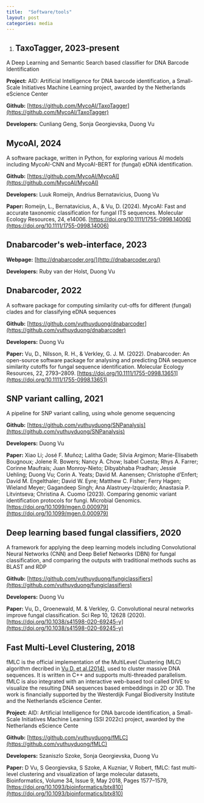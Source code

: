 ```yaml
---
title:  "Software/tools"
layout: post
categories: media
---
```


1. ## TaxoTagger, 2023-present
A Deep Learning and Semantic Search based classifier for DNA Barcode Identification

<b>Project:</b> AID: Artificial Intelligence for DNA barcode identification, a Small-Scale Initiatives Machine Learning project, awarded by the Netherlands eScience Center 

<b>Github:</b> [https://github.com/MycoAI/TaxoTagger](https://github.com/MycoAI/TaxoTagger)

<b>Developers:</b> Cunliang Geng, Sonja Georgievska, Duong Vu

## MycoAI, 2024
A software package, written in Python, for exploring various AI models including MycoAI-CNN and MycoAI-BERT for (fungal) eDNA identification.

<b>Github:</b> [https://github.com/MycoAI/MycoAI](https://github.com/MycoAI/MycoAI)

<b>Developers:</b> Luuk Romeijn, Andrius Bernatavicius, Duong Vu

<b>Paper:</b> Romeijn, L., Bernatavicius, A., & Vu, D. (2024). MycoAI: Fast and accurate taxonomic classification for fungal ITS sequences. Molecular Ecology Resources, 24, e14006. [https://doi.org/10.1111/1755-0998.14006](https://doi.org/10.1111/1755-0998.14006)

## Dnabarcoder's web-interface, 2023

<b>Webpage:</b> [http://dnabarcoder.org/](http://dnabarcoder.org/)

<b>Developers:</b> Ruby van der Holst, Duong Vu

## Dnabarcoder, 2022
A software package for computing similarity cut-offs for different (fungal) clades and for classifying eDNA sequences 

<b>Github:</b> [https://github.com/vuthuyduong/dnabarcoder](https://github.com/vuthuyduong/dnabarcoder)

<b>Developers:</b> Duong Vu

<b>Paper:</b> Vu, D., Nilsson, R. H., & Verkley, G. J. M. (2022). Dnabarcoder: An open-source software package for analysing and predicting DNA sequence similarity cutoffs for fungal sequence identification. Molecular Ecology Resources, 22, 2793–2809. [https://doi.org/10.1111/1755-0998.13651](https://doi.org/10.1111/1755-0998.13651)

## SNP variant calling, 2021
A pipeline for SNP variant calling, using whole genome sequencing

<b>Github:</b> [https://github.com/vuthuyduong/SNPanalysis](https://github.com/vuthuyduong/SNPanalysis)

<b>Developers:</b> Duong Vu

<b>Paper:</b> Xiao Li; José F. Muñoz; Lalitha Gade; Silvia Argimon; Marie-Elisabeth Bougnoux; Jolene R. Bowers; Nancy A. Chow; Isabel Cuesta; Rhys A. Farrer; Corinne Maufrais; Juan Monroy-Nieto; Dibyabhaba Pradhan; Jessie Uehling; Duong Vu; Corin A. Yeats; David M. Aanensen; Christophe d’Enfert; David M. Engelthaler; David W. Eyre; Matthew C. Fisher; Ferry Hagen; Wieland Meyer; Gagandeep Singh; Ana Alastruey-Izquierdo; Anastasia P. Litvintseva; Christina A. Cuomo (2023). Comparing genomic variant identification protocols for fungi. Microbial Genomics. [https://doi.org/10.1099/mgen.0.000979](https://doi.org/10.1099/mgen.0.000979)


## Deep learning based fungal classifiers, 2020
A framework for applying the deep learning models including Convolutional Neural Networks (CNN) and Deep Belief Networks (DBN) for fungal classification, and comparing the outputs with traditional methods suchs as BLAST and RDP

<b>Github:</b> [https://github.com/vuthuyduong/fungiclassifiers](https://github.com/vuthuyduong/fungiclassifiers)

<b>Developers:</b> Duong Vu

<b>Paper:</b> Vu, D., Groenewald, M. & Verkley, G. Convolutional neural networks improve fungal classification. Sci Rep 10, 12628 (2020). [https://doi.org/10.1038/s41598-020-69245-y](https://doi.org/10.1038/s41598-020-69245-y)

## Fast Multi-Level Clustering, 2018
fMLC is the official implementation of the MultiLevel Clustering (MLC) algorithm decribed in [Vu D. et al.(2014)](https://www.nature.com/articles/srep06837), used to cluster massive DNA sequences. It is written in C++ and supports multi-threaded parallelism. fMLC is also integrated with an interactive web-based tool called DIVE to visualize the resulting DNA sequences based embeddings in 2D or 3D. The work is financially supported by the Westerdijk Fungal Biodiversity Institute and the Netherlands eScience Center.

<b>Project:</b> AID: Artificial Intelligence for DNA barcode identification, a Small-Scale Initiatives Machine Learning (SSI 2022c) project, awarded by the Netherlands eScience Cente

<b>Github:</b> [https://github.com/vuthuyduong/fMLC](https://github.com/vuthuyduong/fMLC)

<b>Developers:</b> Szaniszlo Szoke, Sonja Georgievska, Duong Vu

<b>Paper:</b> D Vu, S Georgievska, S Szoke, A Kuzniar, V Robert, fMLC: fast multi-level clustering and visualization of large molecular datasets, Bioinformatics, Volume 34, Issue 9, May 2018, Pages 1577–1579, [https://doi.org/10.1093/bioinformatics/btx810](https://doi.org/10.1093/bioinformatics/btx810)
